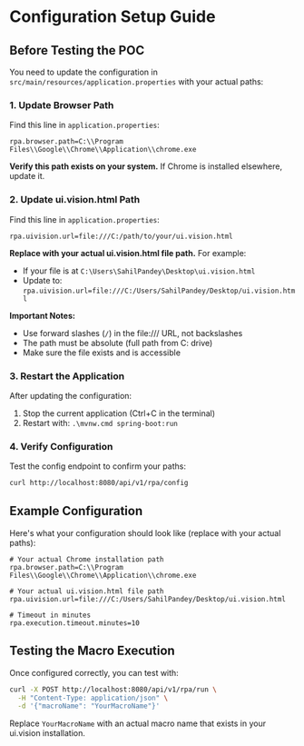 # Configuration Setup Guide

## Before Testing the POC

You need to update the configuration in `src/main/resources/application.properties` with your actual paths:

### 1. Update Browser Path
Find this line in `application.properties`:
```properties
rpa.browser.path=C:\\Program Files\\Google\\Chrome\\Application\\chrome.exe
```

**Verify this path exists on your system.** If Chrome is installed elsewhere, update it.

### 2. Update ui.vision.html Path
Find this line in `application.properties`:
```properties
rpa.uivision.url=file:///C:/path/to/your/ui.vision.html
```

**Replace with your actual ui.vision.html file path.** For example:
- If your file is at `C:\Users\SahilPandey\Desktop\ui.vision.html`
- Update to: `rpa.uivision.url=file:///C:/Users/SahilPandey/Desktop/ui.vision.html`

**Important Notes:**
- Use forward slashes (`/`) in the file:/// URL, not backslashes
- The path must be absolute (full path from C: drive)
- Make sure the file exists and is accessible

### 3. Restart the Application
After updating the configuration:
1. Stop the current application (Ctrl+C in the terminal)
2. Restart with: `.\mvnw.cmd spring-boot:run`

### 4. Verify Configuration
Test the config endpoint to confirm your paths:
```bash
curl http://localhost:8080/api/v1/rpa/config
```

## Example Configuration
Here's what your configuration should look like (replace with your actual paths):

```properties
# Your actual Chrome installation path
rpa.browser.path=C:\\Program Files\\Google\\Chrome\\Application\\chrome.exe

# Your actual ui.vision.html file path
rpa.uivision.url=file:///C:/Users/SahilPandey/Desktop/ui.vision.html

# Timeout in minutes
rpa.execution.timeout.minutes=10
```

## Testing the Macro Execution
Once configured correctly, you can test with:

```bash
curl -X POST http://localhost:8080/api/v1/rpa/run \
  -H "Content-Type: application/json" \
  -d '{"macroName": "YourMacroName"}'
```

Replace `YourMacroName` with an actual macro name that exists in your ui.vision installation.
